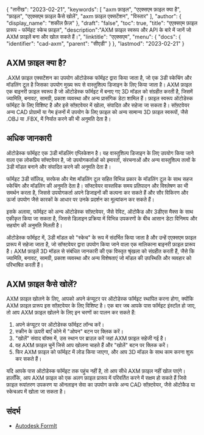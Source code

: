 {
"तारीख": "2023-02-21",
  "keywords": [
"axm फ़ाइल",
"एएक्सएम फ़ाइल क्या है",
"फ़ाइल",
"एएक्सएम फ़ाइल कैसे खोलें",
"axm फ़ाइल एक्सटेंशन",
"विस्तार"
],
  "author": {
"display_name": "शकील फ़ैज़"
},
"draft": "false",
"toc": true,
"title": "एएक्सएम फ़ाइल प्रारूप - फॉर्मइट स्केच फ़ाइल",
  "description":"AXM फ़ाइल स्वरूप और API के बारे में जानें जो AXM फ़ाइलें बना और खोल सकते हैं।",
"linktitle": "एएक्सएम",
  "menu": {
    "docs": {
      "identifier": "cad-axm",
"parent": "सीएडी"
}
},
"lastmod": "2023-02-21"
}

## AXM फ़ाइल क्या है?

.AXM फ़ाइल एक्सटेंशन का उपयोग ऑटोडेस्क फॉर्मइट द्वारा किया जाता है, जो एक 3डी स्केचिंग और मॉडलिंग टूल है जिसका उपयोग मुख्य रूप से वास्तुशिल्प डिजाइन के लिए किया जाता है। AXM फ़ाइल एक बाइनरी फ़ाइल स्वरूप है जो ऑटोडेस्क फॉर्मइट में बनाए गए 3D मॉडल को संग्रहीत करती है, जिसमें ज्यामिति, बनावट, सामग्री, प्रकाश व्यवस्था और अन्य प्रासंगिक डेटा शामिल हैं। फ़ाइल स्वरूप ऑटोडेस्क फॉर्मइट के लिए विशिष्ट है और इसे सॉफ़्टवेयर में खोला, संपादित और सहेजा जा सकता है। सॉफ़्टवेयर अन्य CAD प्रोग्रामों या गेम इंजनों में उपयोग के लिए फ़ाइल को अन्य सामान्य 3D फ़ाइल स्वरूपों, जैसे .OBJ या .FBX, में निर्यात करने की भी अनुमति देता है।

## अधिक जानकारी

ऑटोडेस्क फॉर्मइट एक 3डी मॉडलिंग एप्लिकेशन है। यह वास्तुशिल्प डिजाइन के लिए उपयोग किया जाने वाला एक लोकप्रिय सॉफ्टवेयर है, जो उपयोगकर्ताओं को इमारतों, संरचनाओं और अन्य वास्तुशिल्प तत्वों के 3डी मॉडल बनाने और संपादित करने की अनुमति देता है।

फॉर्मइट 3डी सॉलिड, सरफेस और मेश मॉडलिंग टूल सहित विभिन्न प्रकार के मॉडलिंग टूल के साथ सहज स्केचिंग और मॉडलिंग की अनुमति देता है। सॉफ्टवेयर वास्तविक समय प्रतिपादन और विश्लेषण का भी समर्थन करता है, जिससे उपयोगकर्ता अपने डिजाइनों की कल्पना कर सकते हैं और सौर विकिरण और ऊर्जा उपयोग जैसे कारकों के आधार पर उनके प्रदर्शन का मूल्यांकन कर सकते हैं।

इसके अलावा, फॉर्मइट को अन्य ऑटोडेस्क सॉफ़्टवेयर, जैसे रेविट, ऑटोकैड और 3डीएस मैक्स के साथ एकीकृत किया जा सकता है, जिससे डिज़ाइन प्रक्रिया में विभिन्न उपकरणों के बीच आसान डेटा विनिमय और सहयोग की अनुमति मिलती है।

ऑटोडेस्क फॉर्मइट में, 3डी मॉडल को "स्केच" के रूप में संदर्भित किया जाता है और उन्हें एएक्सएम फ़ाइल प्रारूप में सहेजा जाता है, जो सॉफ्टवेयर द्वारा उपयोग किया जाने वाला एक मालिकाना बाइनरी फ़ाइल प्रारूप है। AXM फ़ाइलें 3D मॉडल से संबंधित जानकारी की एक विस्तृत श्रृंखला को संग्रहीत करती हैं, जैसे कि ज्यामिति, बनावट, सामग्री, प्रकाश व्यवस्था और अन्य विशेषताएं जो मॉडल की उपस्थिति और व्यवहार को परिभाषित करती हैं।

## AXM फ़ाइल कैसे खोलें?

AXM फ़ाइल खोलने के लिए, आपको अपने कंप्यूटर पर ऑटोडेस्क फॉर्मइट स्थापित करना होगा, क्योंकि AXM फ़ाइल प्रारूप इस सॉफ़्टवेयर के लिए विशिष्ट है। एक बार जब आपके पास फॉर्मइट इंस्टॉल हो जाए, तो आप AXM फ़ाइल खोलने के लिए इन चरणों का पालन कर सकते हैं:

1. अपने कंप्यूटर पर ऑटोडेस्क फॉर्मइट लॉन्च करें।
2. स्क्रीन के ऊपरी बाएँ कोने में "ओपन" बटन पर क्लिक करें।
3. "खोलें" संवाद बॉक्स में, उस स्थान पर ब्राउज़ करें जहां AXM फ़ाइल सहेजी गई है।
4. वह AXM फ़ाइल चुनें जिसे आप खोलना चाहते हैं और "खोलें" बटन पर क्लिक करें।
5. फिर AXM फ़ाइल को फॉर्मइट में लोड किया जाएगा, और आप 3D मॉडल के साथ काम करना शुरू कर सकते हैं।

यदि आपके पास ऑटोडेस्क फॉर्मइट तक पहुंच नहीं है, तो आप सीधे AXM फ़ाइल नहीं खोल पाएंगे। हालाँकि, आप AXM फ़ाइल को एक अलग फ़ाइल प्रारूप में परिवर्तित करने में सक्षम हो सकते हैं जिसे फ़ाइल रूपांतरण उपकरण या ऑनलाइन सेवा का उपयोग करके अन्य CAD सॉफ़्टवेयर, जैसे ऑटोकैड या स्केचअप में खोला जा सकता है।

## संदर्भ
* [Autodesk FormIt](https://formit.autodesk.com/)
